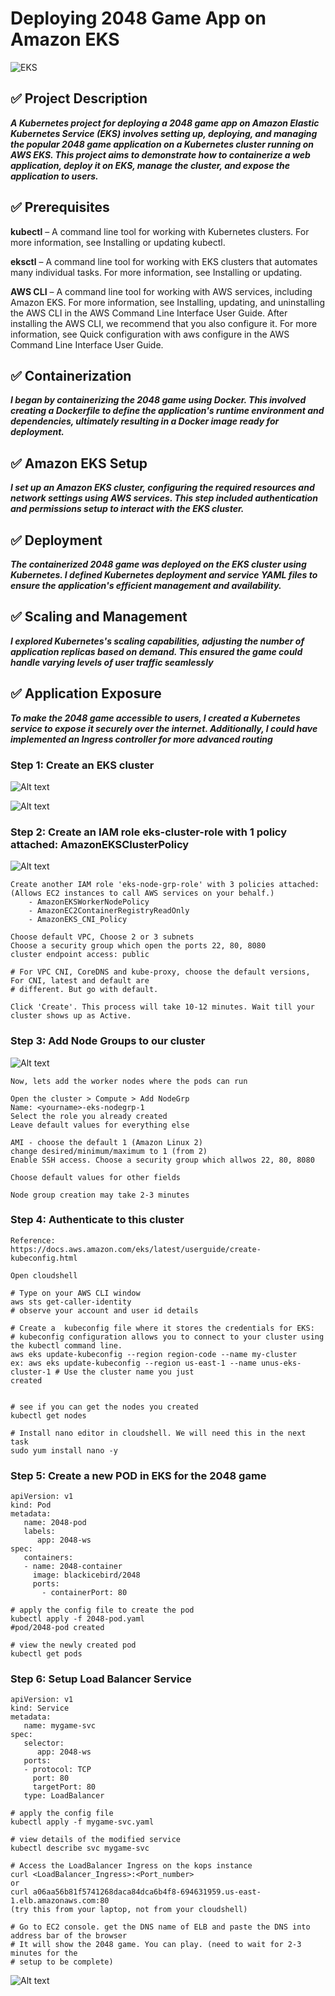 # Deploying 2048 Game App on Amazon EKS

![EKS](https://imgur.com/oADneqS.png)


## ✅ Project Description

***A Kubernetes project for deploying a 2048 game app on Amazon Elastic Kubernetes Service (EKS) involves setting up, deploying, and managing the popular 2048 game application on a Kubernetes cluster running on AWS EKS. This project aims to demonstrate how to containerize a web application, deploy it on EKS, manage the cluster, and expose the application to users.***

## ✅ Prerequisites

**kubectl** – A command line tool for working with Kubernetes clusters. For more information, see Installing or updating kubectl.

**eksctl** – A command line tool for working with EKS clusters that automates many individual tasks. For more information, see Installing or updating.

**AWS CLI** – A command line tool for working with AWS services, including Amazon EKS. For more information, see Installing, updating, and uninstalling the AWS CLI in the AWS Command Line Interface User Guide. After installing the AWS CLI, we recommend that you also configure it. For more information, see Quick configuration with aws configure in the AWS Command Line Interface User Guide.

## ✅ Containerization

***I began by containerizing the 2048 game using Docker. This involved creating a Dockerfile to define the application's runtime environment and dependencies, ultimately resulting in a Docker image ready for deployment.***

## ✅ Amazon EKS Setup

***I set up an Amazon EKS cluster, configuring the required resources and network settings using AWS services. This step included authentication and permissions setup to interact with the EKS cluster.***

## ✅ Deployment

***The containerized 2048 game was deployed on the EKS cluster using Kubernetes. I defined Kubernetes deployment and service YAML files to ensure the application's efficient management and availability.***

## ✅ Scaling and Management

***I explored Kubernetes's scaling capabilities, adjusting the number of application replicas based on demand. This ensured the game could handle varying levels of user traffic seamlessly***

## ✅ Application Exposure

***To make the 2048 game accessible to users, I created a Kubernetes service to expose it securely over the internet. Additionally, I could have implemented an Ingress controller for more advanced routing***

### Step 1: Create an EKS cluster

![Alt text](image.png)

![Alt text](image-1.png)

### Step 2: Create an IAM role **eks-cluster-role** with 1 policy attached: AmazonEKSClusterPolicy

![Alt text](image-2.png)

```
Create another IAM role 'eks-node-grp-role' with 3 policies attached: 
(Allows EC2 instances to call AWS services on your behalf.)
    - AmazonEKSWorkerNodePolicy
    - AmazonEC2ContainerRegistryReadOnly
    - AmazonEKS_CNI_Policy
```

```
Choose default VPC, Choose 2 or 3 subnets
Choose a security group which open the ports 22, 80, 8080
cluster endpoint access: public

# For VPC CNI, CoreDNS and kube-proxy, choose the default versions, For CNI, latest and default are 
# different. But go with default.

Click 'Create'. This process will take 10-12 minutes. Wait till your cluster shows up as Active.
```

### Step 3: Add Node Groups to our cluster

![Alt text](image-3.png)

```
Now, lets add the worker nodes where the pods can run

Open the cluster > Compute > Add NodeGrp
Name: <yourname>-eks-nodegrp-1 
Select the role you already created
Leave default values for everything else

AMI - choose the default 1 (Amazon Linux 2)
change desired/minimum/maximum to 1 (from 2)
Enable SSH access. Choose a security group which allwos 22, 80, 8080

Choose default values for other fields 

Node group creation may take 2-3 minutes
```

### Step 4: Authenticate to this cluster

```
Reference:
https://docs.aws.amazon.com/eks/latest/userguide/create-kubeconfig.html

Open cloudshell

# Type on your AWS CLI window 
aws sts get-caller-identity
# observe your account and user id details

# Create a  kubeconfig file where it stores the credentials for EKS:
# kubeconfig configuration allows you to connect to your cluster using the kubectl command line.
aws eks update-kubeconfig --region region-code --name my-cluster
ex: aws eks update-kubeconfig --region us-east-1 --name unus-eks-cluster-1 # Use the cluster name you just 
created


# see if you can get the nodes you created
kubectl get nodes

# Install nano editor in cloudshell. We will need this in the next task
sudo yum install nano -y
```

### Step 5: Create a new POD in EKS for the 2048 game

```
apiVersion: v1
kind: Pod
metadata:
   name: 2048-pod
   labels:
      app: 2048-ws
spec:
   containers:
   - name: 2048-container
     image: blackicebird/2048
     ports:
       - containerPort: 80
```

```
# apply the config file to create the pod
kubectl apply -f 2048-pod.yaml
#pod/2048-pod created

# view the newly created pod
kubectl get pods
```

### Step 6: Setup Load Balancer Service

```
apiVersion: v1
kind: Service
metadata:
   name: mygame-svc
spec:
   selector:
      app: 2048-ws
   ports:
   - protocol: TCP
     port: 80
     targetPort: 80
   type: LoadBalancer
```

```
# apply the config file
kubectl apply -f mygame-svc.yaml
```

```
# view details of the modified service
kubectl describe svc mygame-svc
```

```
# Access the LoadBalancer Ingress on the kops instance
curl <LoadBalancer_Ingress>:<Port_number>
or
curl a06aa56b81f5741268daca84dca6b4f8-694631959.us-east-1.elb.amazonaws.com:80
(try this from your laptop, not from your cloudshell)
```

```
# Go to EC2 console. get the DNS name of ELB and paste the DNS into address bar of the browser
# It will show the 2048 game. You can play. (need to wait for 2-3 minutes for the 
# setup to be complete)
```

![Alt text](image-4.png)
